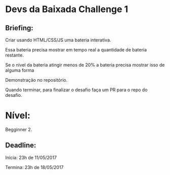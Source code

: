 # Devs da Baixada Challenge 1

## Briefing:

Criar usando HTML/CSS/JS uma bateria interativa.

Essa bateria precisa mostrar em tempo real a quantidade de bateria restante.

Se o nivel da bateria atingir menos de 20% a bateria precisa mostrar isso de alguma forma

Demonstração no repositório.

Quando terminar, para finalizar o desafio faça um PR para o repo do desafio.

# Nível:
Begginner 2.

## Deadline:
Inicia:
23h de 11/05/2017

Termina:
23h de 18/05/2017
